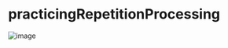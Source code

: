 # practicingRepetitionProcessing
![image](https://user-images.githubusercontent.com/105138577/171093432-a725c097-c224-4fe7-8d66-ab73b1b2f8ed.png)
